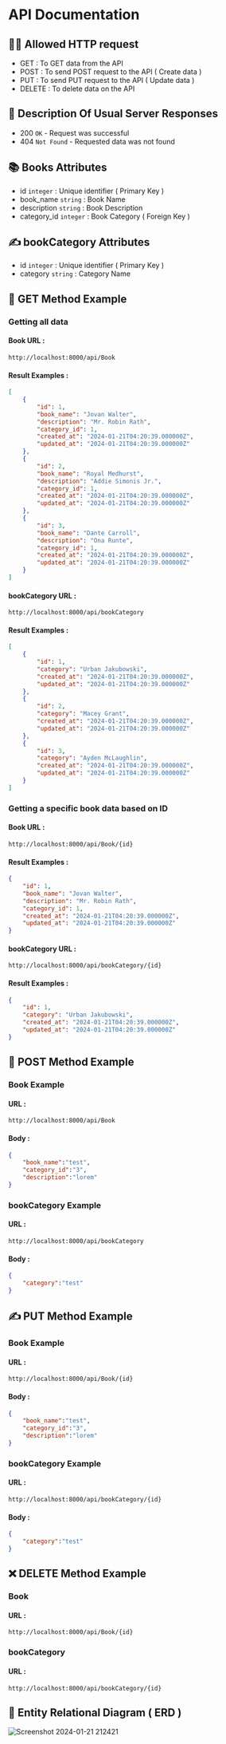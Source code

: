 # API Documentation
## 💁‍♀️ Allowed HTTP request
- GET : To GET data from the API
- POST    : To send POST request to the API ( Create data )
- PUT     : To send PUT request to the API ( Update data )
- DELETE  : To delete data on the API 
## 📝 Description Of Usual Server Responses
- 200 `OK` - Request was successful
- 404 `Not Found` - Requested data was not found
## 📚 Books Attributes
- id `integer` : Unique identifier ( Primary Key )
- book_name `string` : Book Name
- description `string` : Book Description
- category_id `integer` : Book Category ( Foreign Key )
## ✍ bookCategory Attributes
- id `integer` : Unique identifier ( Primary Key )
- category `string` : Category Name
## 🔖 GET Method Example
### Getting all data
#### Book URL : 
```
http://localhost:8000/api/Book
```
#### Result Examples :
```json
[
    {
        "id": 1,
        "book_name": "Jovan Walter",
        "description": "Mr. Robin Rath",
        "category_id": 1,
        "created_at": "2024-01-21T04:20:39.000000Z",
        "updated_at": "2024-01-21T04:20:39.000000Z"
    },
    {
        "id": 2,
        "book_name": "Royal Medhurst",
        "description": "Addie Simonis Jr.",
        "category_id": 1,
        "created_at": "2024-01-21T04:20:39.000000Z",
        "updated_at": "2024-01-21T04:20:39.000000Z"
    },
    {
        "id": 3,
        "book_name": "Dante Carroll",
        "description": "Ona Runte",
        "category_id": 1,
        "created_at": "2024-01-21T04:20:39.000000Z",
        "updated_at": "2024-01-21T04:20:39.000000Z"
    }
]
```
#### bookCategory URL : 
```
http://localhost:8000/api/bookCategory
```
#### Result Examples :
```json
[
    {
        "id": 1,
        "category": "Urban Jakubowski",
        "created_at": "2024-01-21T04:20:39.000000Z",
        "updated_at": "2024-01-21T04:20:39.000000Z"
    },
    {
        "id": 2,
        "category": "Macey Grant",
        "created_at": "2024-01-21T04:20:39.000000Z",
        "updated_at": "2024-01-21T04:20:39.000000Z"
    },
    {
        "id": 3,
        "category": "Ayden McLaughlin",
        "created_at": "2024-01-21T04:20:39.000000Z",
        "updated_at": "2024-01-21T04:20:39.000000Z"
    }
]
```
### Getting a specific book data based on ID
#### Book URL : 
```
http://localhost:8000/api/Book/{id}
```
#### Result Examples :
```json
{
    "id": 1,
    "book_name": "Jovan Walter",
    "description": "Mr. Robin Rath",
    "category_id": 1,
    "created_at": "2024-01-21T04:20:39.000000Z",
    "updated_at": "2024-01-21T04:20:39.000000Z"
}
```
#### bookCategory URL : 
```
http://localhost:8000/api/bookCategory/{id}
```
#### Result Examples :
```json
{
    "id": 1,
    "category": "Urban Jakubowski",
    "created_at": "2024-01-21T04:20:39.000000Z",
    "updated_at": "2024-01-21T04:20:39.000000Z"
}
```
## 🧾 POST Method Example
### Book Example
#### URL :
```
http://localhost:8000/api/Book
```
#### Body :
```json
{
    "book_name":"test",
    "category_id":"3",
    "description":"lorem"
}
```
### bookCategory Example
#### URL :
```
http://localhost:8000/api/bookCategory
```
#### Body :
```json
{
    "category":"test"
}
```
## ✍ PUT Method Example
### Book Example
#### URL :
```
http://localhost:8000/api/Book/{id}
```
#### Body :
```json
{
    "book_name":"test",
    "category_id":"3",
    "description":"lorem"
}
```
### bookCategory Example
#### URL :
```
http://localhost:8000/api/bookCategory/{id}
```
#### Body :
```json
{
    "category":"test"
}
```
## ❌ DELETE Method Example
### Book
#### URL :
```
http://localhost:8000/api/Book/{id}
```
### bookCategory
#### URL :
```
http://localhost:8000/api/bookCategory/{id}
```
## 🤯 Entity Relational Diagram ( ERD )
![Screenshot 2024-01-21 212421](https://github.com/urfavteddybear/Final-Submission-IDC/assets/97431620/7f38c334-2000-4256-8f59-c646d485cad3)